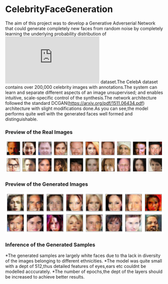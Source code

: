 # CelebrityFaceGeneration

The aim of this project was to develop a Generative Adverserial Network that could generate completely new faces from random noise by completely learning the underlying probability distribution of ![CelebA](http://mmlab.ie.cuhk.edu.hk/projects/CelebA.html) dataset.The CelebA dataset contains over 200,000 celebrity images with annotations.The system can learn and separate different aspects of an image unsupervised; and enables intuitive, scale-specific control of the synthesis.The network architecture followed the standard DCGAN(https://arxiv.org/pdf/1511.06434.pdf) architecture with slight modifications done.As you can see,the model performs quite well with the generated faces well formed and distinguishable.

### Preview of the Real Images
![Training Image](https://github.com/SoumyadeepJana/CelebrityFaceGeneration/blob/master/real.png)

### Preview of the Generated Images
![Training Image](https://github.com/SoumyadeepJana/CelebrityFaceGeneration/blob/master/generated.png)

### Inference of the Generated Samples
*The generated samples are largely white faces due to tha lack in diversity of the images belonging to different ethnicities.
*The model was quite small with a dept of 512,thus detailed features of eyes,ears etc couldnt be modelled acccurately.
*The number of epochs,the dept of the layers should be increased to achieve better results.
